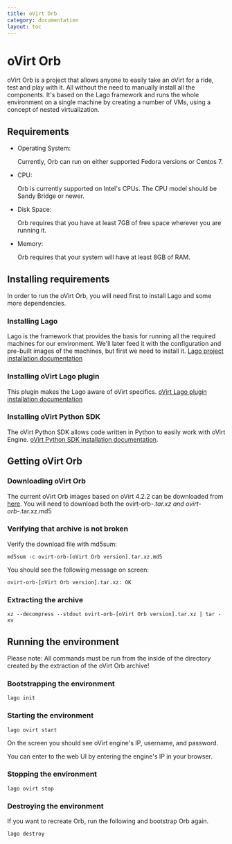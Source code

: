 ```yaml
---
title: oVirt Orb
category: documentation
layout: toc
---
```


# oVirt Orb

oVirt Orb is a project that allows anyone to easily take an oVirt for a ride, test and play with it.
All without the need to manually install all the components.
It's based on the Lago framework and runs the whole environment on a single machine by creating a number of VMs, using a concept of nested virtualization.

## Requirements

- Operating System:

  Currently, Orb can run on either supported Fedora versions or Centos 7.

- CPU:

  Orb is currently supported on Intel's CPUs. The CPU model should be Sandy Bridge or newer.

- Disk Space:

  Orb requires that you have at least 7GB of free space wherever you are running it.

- Memory:

  Orb requires that your system will have at least 8GB of RAM.

## Installing requirements

In order to run the oVirt Orb, you will need first to install Lago and some more dependencies.

### Installing Lago
Lago is the framework that provides the basis for running all the required machines for our environment.
We'll later feed it with the configuration and pre-built images of the machines, but first we need to install it.
[Lago project installation documentation](http://lago.readthedocs.io/en/latest/Installation.html)

### Installing oVirt Lago plugin
This plugin makes the Lago aware of oVirt specifics.
[oVirt Lago plugin installation documentation](http://lago-ost-plugin.readthedocs.io/en/latest/Installation.html)

### Installing oVirt Python SDK
The oVirt Python SDK allows code written in Python to easily work with oVirt Engine.
[oVirt Python SDK installation documentation](https://pypi.python.org/pypi/ovirt-engine-sdk-python/4.2.4).

## Getting oVirt Orb

### Downloading oVirt Orb
The current oVirt Orb images based on oVirt 4.2.2 can be downloaded from [here](http://resources.ovirt.org/pub/ovirt-4.2/ovirt-orb/).
You will need to download both the ovirt-orb-*.tar.xz and ovirt-orb-*.tar.xz.md5

### Verifying that archive is not broken

Verify the download file with md5sum:

    md5sum -c ovirt-orb-[oVirt Orb version].tar.xz.md5

You should see the following message on screen:

    ovirt-orb-[oVirt Orb version].tar.xz: OK

### Extracting the archive

    xz --decompress --stdout ovirt-orb-[oVirt Orb version].tar.xz | tar -xv

## Running the environment

Please note: All commands must be run from the inside of the directory created by the extraction of the oVirt Orb archive!

### Bootstrapping the environment

    lago init

### Starting the environment

    lago ovirt start

On the screen you should see oVirt engine's IP, username, and password.

You can enter to the web UI by entering the engine's IP in your browser.

### Stopping the environment

    lago ovirt stop

### Destroying the environment

If you want to recreate Orb, run the following and bootstrap Orb again.

    lago destroy
